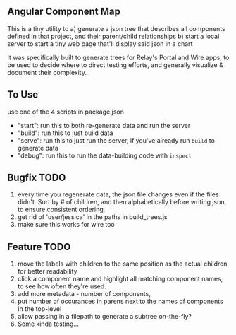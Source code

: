 ## Angular Component Map
This is a tiny utility to 
  a) generate a json tree that describes all components defined in that project, and  their parent/child relationships
  b) start a local server to start a tiny web page that'll display said json in a chart 

It was specifically built to generate trees for Relay's Portal and Wire apps, to be used to decide where to direct testing efforts, and generally visualize & document their complexity.

## To Use 
use one of the 4 scripts in package.json 
  - "start": run this to both re-generate data and run the server
  - "build": run this to just build data
  - "serve": run this to just run the server, if you've already run `build` to generate data
  - "debug": run this to run the data-building code with `inspect`

## Bugfix TODO
1) every time you regenerate data, the json file changes even if the files didn't.  Sort by # of children, and then alphabetically before writing json, to ensure consistent ordering.
2) get rid of 'user/jessica' in the paths in build_trees.js
3) make sure this works for wire too

## Feature TODO
1) move the labels with children to the same position as the actual children for better readability
2) click a component name and highlight all matching component names, to see how often they're used.  
3) add more metadata - number of components, 
4) put number of occurances in parens next to the names of components in the top-level
5) allow passing in a filepath to generate a subtree on-the-fly?
6) Some kinda testing...